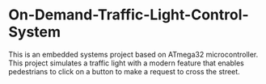 # On-Demand-Traffic-Light-Control-System
This is an embedded systems project based on ATmega32 microcontroller.
This project simulates a traffic light with a modern feature that enables pedestrians to click on a button to make a request to cross the street.
